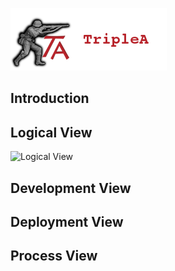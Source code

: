 ![TripleAICon](resources/icon_menu.png)

## Introduction

## Logical View

![Logical View](resources/Logicalviewf.png)

## Development View

## Deployment View

## Process View